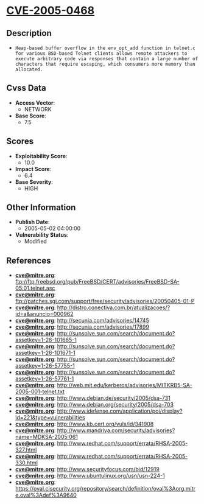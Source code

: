 
# [CVE-2005-0468](https://cve.mitre.org/cgi-bin/cvename.cgi?name=CVE-2005-0468)

## Description

- `Heap-based buffer overflow in the env_opt_add function in telnet.c for various BSD-based Telnet clients allows remote attackers to execute arbitrary code via responses that contain a large number of characters that require escaping, which consumers more memory than allocated.`

## Cvss Data

- **Access Vector**:
  - NETWORK
- **Base Score**:
  - 7.5

## Scores

- **Exploitability Score**:
  - 10.0
- **Impact Score**:
  - 6.4
- **Base Severity**:
  - HIGH

## Other Information

- **Publish Date**:
  - 2005-05-02 04:00:00
- **Vulnerability Status**:
  - Modified

## References

- **cve@mitre.org**: ftp://ftp.freebsd.org/pub/FreeBSD/CERT/advisories/FreeBSD-SA-05:01.telnet.asc
- **cve@mitre.org**: ftp://patches.sgi.com/support/free/security/advisories/20050405-01-P
- **cve@mitre.org**: http://distro.conectiva.com.br/atualizacoes/?id=a&anuncio=000962
- **cve@mitre.org**: http://secunia.com/advisories/14745
- **cve@mitre.org**: http://secunia.com/advisories/17899
- **cve@mitre.org**: http://sunsolve.sun.com/search/document.do?assetkey=1-26-101665-1
- **cve@mitre.org**: http://sunsolve.sun.com/search/document.do?assetkey=1-26-101671-1
- **cve@mitre.org**: http://sunsolve.sun.com/search/document.do?assetkey=1-26-57755-1
- **cve@mitre.org**: http://sunsolve.sun.com/search/document.do?assetkey=1-26-57761-1
- **cve@mitre.org**: http://web.mit.edu/kerberos/advisories/MITKRB5-SA-2005-001-telnet.txt
- **cve@mitre.org**: http://www.debian.de/security/2005/dsa-731
- **cve@mitre.org**: http://www.debian.org/security/2005/dsa-703
- **cve@mitre.org**: http://www.idefense.com/application/poi/display?id=221&type=vulnerabilities
- **cve@mitre.org**: http://www.kb.cert.org/vuls/id/341908
- **cve@mitre.org**: http://www.mandriva.com/security/advisories?name=MDKSA-2005:061
- **cve@mitre.org**: http://www.redhat.com/support/errata/RHSA-2005-327.html
- **cve@mitre.org**: http://www.redhat.com/support/errata/RHSA-2005-330.html
- **cve@mitre.org**: http://www.securityfocus.com/bid/12919
- **cve@mitre.org**: http://www.ubuntulinux.org/usn/usn-224-1
- **cve@mitre.org**: https://oval.cisecurity.org/repository/search/definition/oval%3Aorg.mitre.oval%3Adef%3A9640
